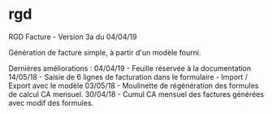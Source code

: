 # rgd

RGD Facture - Version 3a du 04/04/19

Génération de facture simple, à partir d'un modèle fourni.

Dernières améliorations :
04/04/19 - Feuille réservée à la documentation
14/05/18 - Saisie de 6 lignes de facturation dans le formulaire
                  - Import / Export avec le modèle
03/05/18 - Moulinette de régénération des formules de calcul CA mensuel.
30/04/18 - Cumul CA mensuel des factures générées avec modif des formules.

